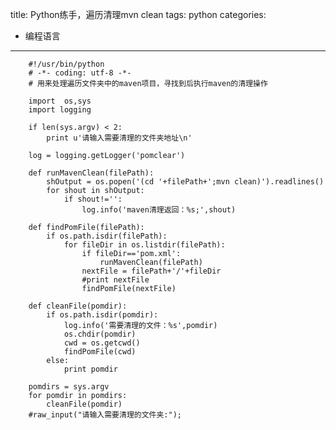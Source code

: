 title: Python练手，遍历清理mvn clean
tags: python
categories:  
- 编程语言

---

		#!/usr/bin/python
		# -*- coding: utf-8 -*-
		# 用来处理遍历文件夹中的maven项目，寻找到后执行maven的清理操作

		import  os,sys
		import logging

		if len(sys.argv) < 2:  
		    print u'请输入需要清理的文件夹地址\n'

		log = logging.getLogger('pomclear')

		def runMavenClean(filePath):
		    shOutput = os.popen('(cd '+filePath+';mvn clean)').readlines()
		    for shout in shOutput:
		        if shout!='':
		            log.info('maven清理返回：%s;',shout)

		def findPomFile(filePath):
		    if os.path.isdir(filePath):
		        for fileDir in os.listdir(filePath):
		            if fileDir=='pom.xml':
		                runMavenClean(filePath)
		            nextFile = filePath+'/'+fileDir
		            #print nextFile
		            findPomFile(nextFile)

		def cleanFile(pomdir):
		    if os.path.isdir(pomdir):
		        log.info('需要清理的文件：%s',pomdir)
		        os.chdir(pomdir)
		        cwd = os.getcwd()
		        findPomFile(cwd)
		    else:
		        print pomdir

		pomdirs = sys.argv
		for pomdir in pomdirs:
		    cleanFile(pomdir)
		#raw_input("请输入需要清理的文件夹:");
